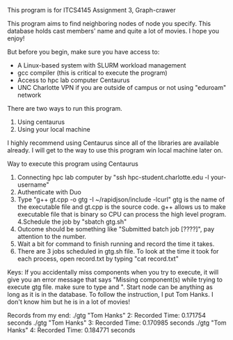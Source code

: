 This program is for ITCS4145 Assignment 3, Graph-crawer

This  program  aims to find neighboring nodes of node you specify. This database holds cast members' name and quite a lot of movies. I hope you enjoy!

But before you begin, make sure you have access to:

- A Linux-based system with SLURM workload management
- gcc compiler (this is critical to execute the program)
- Access to hpc lab computer Centaurus
- UNC Charlotte VPN if you are outside of campus or not using "eduroam" network

There are two ways to run this program.
1. Using centaurus
2. Using your local machine

I highly recommend using Centaurus since all  of the libraries are available already. I will get to the way to  use this program win local machine later on.

Way to execute this program using Centaurus
1. Connecting hpc lab computer by "ssh hpc-student.charlotte.edu -l your-username"
2. Authenticate with Duo
3. Type "g++ gt.cpp -o gtg -I ~/rapidjson/include -lcurl" gtg is the name of the executable file and gt.cpp is the source code. g++ allows us to make executable file that is binary so CPU can process the high level program.
4.Schedule the job by "sbatch gtg.sh"
5. Outcome should be something like "Submitted batch job [????]", pay attention to the number.
6. Wait a bit for command to finish running and record the time it takes.
7. There are 3 jobs scheduled in gtg.sh file. To look at the time it took for each process, open record.txt by typing "cat record.txt"

Keys:
If you accidentally miss components when you try to execute, it will give you an error message that says "Missing component(s) while trying to execute gtg file. make sure to type <startNode> and <depth>". Start node can be anything as long as it is in the database. To follow the instruction, I put Tom Hanks. I don't know him but he is in a lot of movies!

Records from my end:
./gtg "Tom Hanks" 2: Recorded Time: 0.171754 seconds
./gtg "Tom Hanks" 3: Recorded Time: 0.170985 seconds
./gtg "Tom Hanks" 4: Recorded Time: 0.184771 seconds

